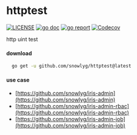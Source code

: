 # httptest

<!-- [![Build Status](https://app.travis-ci.com/snowlyg/httptest.svg?branch=main)](https://app.travis-ci.com/snowlyg/httptest) -->
[![LICENSE](https://img.shields.io/github/license/snowlyg/httptest)](https://github.com/snowlyg/httptest/blob/main/LICENSE)
[![go doc](https://godoc.org/github.com/snowlyg/httptest?status.svg)](https://godoc.org/github.com/snowlyg/httptest)
[![go report](https://goreportcard.com/badge/github.com/snowlyg/httptest)](https://goreportcard.com/badge/github.com/snowlyg/httptest)
[![Codecov](https://codecov.io/gh/snowlyg/httptest/branch/main/graph/badge.svg)](https://codecov.io/gh/snowlyg/httptest)

http uint test

#### download

```sh
  go get -u github.com/snowlyg/httptest@latest
```

#### use case

- [https://github.com/snowlyg/iris-admin](https://github.com/snowlyg/iris-admin)
- [https://github.com/snowlyg/iris-admin-rbac](https://github.com/snowlyg/iris-admin-rbac)
- [https://github.com/snowlyg/iris-admin-job](https://github.com/snowlyg/iris-admin-job)